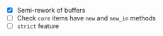 - [x] Semi-rework of buffers
- [ ] Check `core` items have `new` and `new_in` methods
- [ ] `strict` feature